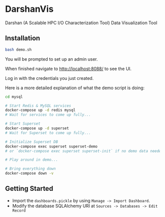 # DarshanVis

Darshan (A Scalable HPC I/O Characterization Tool) Data Visualization Tool

## Installation

```bash
bash demo.sh
```

You will be prompted to set up an admin user.

When finished navigate to [http://localhost:8088/](http://localhost:8088/) to see the UI.

Log in with the credentials you just created.

Here is a more detailed explanation of what the demo script is doing:

```bash
cd mysql

# Start Redis & MySQL services
docker-compose up -d redis mysql
# Wait for services to come up fully...

# Start Superset
docker-compose up -d superset
# Wait for Superset to come up fully...

# Initialize Superset DB
docker-compose exec superset superset-demo
# or `docker-compose exec superset superset-init` if no demo data needed

# Play around in demo...

# Bring everything down
docker-compose down -v
```

## Getting Started

- Import the `dashboards.pickle` by using `Manage -> Import Dashboard`. 
- Modify the database SQLAlchemy URI at `Sources -> Databases -> Edit Record`



